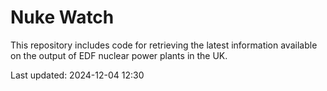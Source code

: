 # Nuke Watch

This repository includes code for retrieving the latest information available on the output of EDF nuclear power plants in the UK.

Last updated: 2024-12-04 12:30